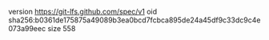 version https://git-lfs.github.com/spec/v1
oid sha256:b0361de175875a49089b3ea0bcd7fcbca895de24a45df9c33dc9c4e073a99eec
size 558
